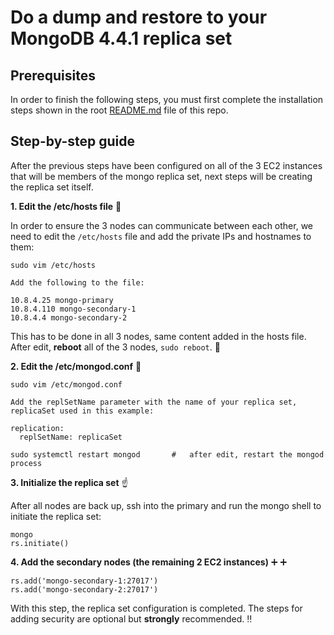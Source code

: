 # Do a dump and restore to your MongoDB 4.4.1 replica set

## Prerequisites

In order to finish the following steps, you must first complete the installation steps shown in the root [README.md](https://github.com/antonioned/mongodb-step-by-step/blob/main/README.md) file of this repo.

## Step-by-step guide

After the previous steps have been configured on all of the 3 EC2 instances that will be members of the mongo replica set, next steps will be creating the replica set itself.

**1. Edit the /etc/hosts file** :hammer:

In order to ensure the 3 nodes can communicate between each other, we need to edit the `/etc/hosts` file and add the private IPs and hostnames to them:

```
sudo vim /etc/hosts

Add the following to the file:

10.8.4.25 mongo-primary
10.8.4.110 mongo-secondary-1
10.8.4.4 mongo-secondary-2
```
This has to be done in all 3 nodes, same content added in the hosts file. After edit, **reboot** all of the 3 nodes, `sudo reboot`. :arrows_counterclockwise:

**2. Edit the /etc/mongod.conf** :hammer:

```
sudo vim /etc/mongod.conf

Add the replSetName parameter with the name of your replica set, replicaSet used in this example:

replication:
  replSetName: replicaSet

sudo systemctl restart mongod       #   after edit, restart the mongod process
```

**3. Initialize the replica set** :point_up:

After all nodes are back up, ssh into the primary and run the mongo shell to initiate the replica set:

```
mongo
rs.initiate()
```

**4. Add the secondary nodes (the remaining 2 EC2 instances)** :heavy_plus_sign: :heavy_plus_sign:

```
rs.add('mongo-secondary-1:27017')
rs.add('mongo-secondary-2:27017')
```

With this step, the replica set configuration is completed. The steps for adding security are optional but **strongly** recommended. :bangbang: